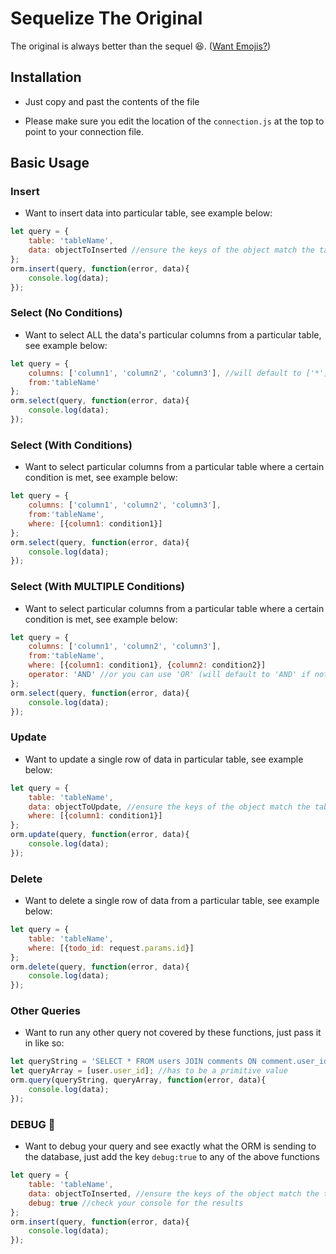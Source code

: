 # Sequelize The Original

The original is always better than the sequel :laughing:. ([Want Emojis?](https://gist.github.com/rxaviers/7360908))

## Installation

* Just copy and past the contents of the file

* Please make sure you edit the location of the `connection.js` at the top to point to your connection file.

## Basic Usage

### Insert

* Want to insert data into particular table, see example below:

```javascript
let query = {
    table: 'tableName',
    data: objectToInserted //ensure the keys of the object match the table columns
};
orm.insert(query, function(error, data){
    console.log(data);
});
```

### Select (No Conditions)

* Want to select ALL the data's particular columns from a particular table, see example below:

```javascript
let query = {
    columns: ['column1', 'column2', 'column3'], //will default to ['*'] (not recommended)
    from:'tableName'
};
orm.select(query, function(error, data){
    console.log(data);
});
```

### Select (With Conditions)

* Want to select particular columns from a particular table where a certain condition is met, see example below:

```javascript
let query = {
    columns: ['column1', 'column2', 'column3'],
    from:'tableName',
    where: [{column1: condition1}]
};
orm.select(query, function(error, data){
    console.log(data);
});
```

### Select (With MULTIPLE Conditions)

* Want to select particular columns from a particular table where a certain condition is met, see example below:

```javascript
let query = {
    columns: ['column1', 'column2', 'column3'],
    from:'tableName',
    where: [{column1: condition1}, {column2: condition2}]
    operator: 'AND' //or you can use 'OR' (will default to 'AND' if not provided)
};
orm.select(query, function(error, data){
    console.log(data);
});
```

### Update

* Want to update a single row of data in particular table, see example below:

```javascript
let query = {
    table: 'tableName',
    data: objectToUpdate, //ensure the keys of the object match the table columns
    where: [{column1: condition1}]
};
orm.update(query, function(error, data){
    console.log(data);
});
```

### Delete

* Want to delete a single row of data from a particular table, see example below:

```javascript
let query = {
    table: 'tableName',
    where: [{todo_id: request.params.id}]
};
orm.delete(query, function(error, data){
    console.log(data);
});
```

### Other Queries

* Want to run any other query not covered by these functions, just pass it in like so:

```javascript
let queryString = 'SELECT * FROM users JOIN comments ON comment.user_id = users.user_id WHERE users.user_id = ?';
let queryArray = [user.user_id]; //has to be a primitive value
orm.query(queryString, queryArray, function(error, data){
    console.log(data);
});
```

### DEBUG :bug:

* Want to debug your query and see exactly what the ORM is sending to the database, just add the key `debug:true` to any of the above functions

```javascript
let query = {
    table: 'tableName',
    data: objectToInserted, //ensure the keys of the object match the table columns
    debug: true //check your console for the results
};
orm.insert(query, function(error, data){
    console.log(data);
});
```
